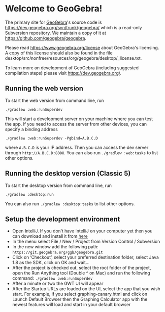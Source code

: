 # Welcome to GeoGebra!


The primary site for [GeoGebra](https://www.geogebra.org)'s source code is
https://dev.geogebra.org/svn/trunk/geogebra/ which
is a read-only Subversion repository. We maintain a copy of it
at https://github.com/geogebra/geogebra.

Please read https://www.geogebra.org/license about GeoGebra's
licensing. A copy of this license should also be found in the file
desktop/src/nonfree/resources/org/geogebra/desktop/_license.txt.

To learn more on development of GeoGebra (including suggested compilation
steps) please visit https://dev.geogebra.org/.

## Running the web version
To start the web version from command line, run

```
./gradlew :web:runSuperdev
```

This will start a development server on your machine where you can test the app. 
If you need to access the server from other devices, you can specify a binding address

```
./gradlew :web:runSuperdev -Pgbind=A.B.C.D
```

where `A.B.C.D` is your IP address. 
Then you can access the dev server through `http://A.B.C.D:8888`.
You can also run `./gradlew :web:tasks` to list other options.

## Running the desktop version (Classic 5)
To start the desktop version from command line, run

```
./gradlew :desktop:run
```
You can also run `./gradlew :desktop:tasks` to list other options.

## Setup the development environment

* Open IntelliJ. If you don't have IntelliJ on your computer yet 
then you can download and install it from [here](https://www.jetbrains.com/idea/download)
* In the menu select File / New / Project from Version Control / Subversion
* In the new window add the following path: `https://git.geogebra.org/ggb/geogebra.git`
* Click on ‘Checkout’, select your preferred destination folder, select Java 1.8 as the SDK, 
click on OK and wait…
* After the project is checked out, select the root folder of the project, 
open the Run Anything tool (Double ^ on Mac) and run the following command: 
`./gradlew :web:runSuperdev`
* After a minute or two the GWT UI will appear
* After the Startup URLs are loaded on the UI, select the app that you wish start. For example, 
if you select graphing-canary.html and click on Launch Default Browser 
then the Graphing Calculator app with the newest features 
will load and start in your default browser 